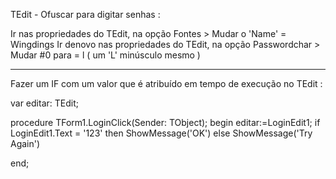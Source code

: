 TEdit - Ofuscar para digitar senhas : 


Ir nas propriedades do TEdit, na opção Fontes > Mudar o 'Name' = Wingdings
Ir denovo nas propriedades do TEdit, na opção Passwordchar > Mudar  #0 para = l ( um 'L' minúsculo mesmo )


---


Fazer um IF com um valor que é atribuído em tempo de execução no TEdit : 


var
  editar: TEdit;



procedure TForm1.LoginClick(Sender: TObject);
begin
editar:=LoginEdit1;
if LoginEdit1.Text = '123' then ShowMessage('OK')
else ShowMessage('Try Again')

end;